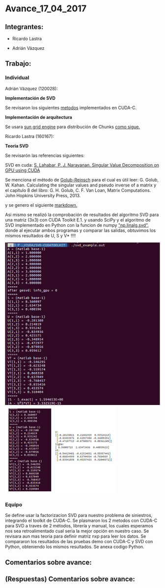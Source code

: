 # Avance_17_04_2017

## Integrantes:

* Ricardo Lastra

* Adrián Vázquez

## Trabajo:

### Individual

Adrián Vázquez (120028):

__Implementación de SVD__

Se revisaron los siguientes [metodos](metodos) implementados en CUDA-C.

__Implementación de arquitectura__

Se usara [sun grid engine](http://star.mit.edu/cluster/docs/0.93.3/guides/sge.html#) para distribución de Chunks [como sigue.](ambiente)

Ricardo Lastra (160167):

__Teoria SVD__

Se revisarón las referencias siguientes:

SVD en cuda: [S. Lahabar, P. J. Narayanan. Singular Value Decomposition on GPU using CUDA](https://cvit.iiit.ac.in/images/ConferencePapers/2009/Sheetal09Singular.pdf)

Se menciona el método de [Golub-Reinsch](http://people.duke.edu/~hpgavin/SystemID/References/Golub+Reinsch-NM-1970.pdf) para el cual es útil leer: G. Golub, W. Kahan. Calculating the singular values and pseudo inverse of a matrix y el capítulo 8 del libro: G. H. Golub, C. F. Van Loan, Matrix Computations. John Hopkins University Press, 2013.

y se genero el siguiente [markdown.](code/factorizacion_svd_cuda_teoria.Rmd)

Asi mismo se realizó la comprobación de resultados del algoritmo SVD para una matriz (3x3) con CUDA Toolkit E.1. y usando SciPy y el algoritmo de SVD implementado en Python con la funcion de numpy ["np.linalg.svd"](code/Clase_SVD.ipynb), donde al ejecutar ambos programas y comparar las salidas, obtuvimos los mismos resultados de U, S y V* !!!!

![GitHub Logo](images/cudaresul.PNG) 
![GitHub Logo](images/cuda_python_resul.PNG) 

### Equipo
Se define usar la factorizacion SVD para nuestro problema de siniestros, integrando el toolkit de CUDA-C.
Se plasmaron los 2 metodos con CUDA-C para SVD a traves de 2 métodos, librería y manual, los cuales esperamos nos sea retroalimentado cual seria la mejor opción en nuestro caso.
Se revisara aun mas teoria para definir matriz nxp para leer los datos.
Se compararon los resultados de las pruebas demo con CUDA-C y SVD con Python, obteniendo los mismos resultados. Se anexa codigo Python.



## Comentarios sobre avance:

## (Respuestas) Comentarios sobre avance:
